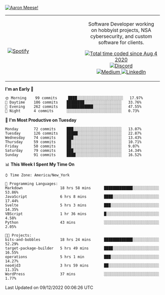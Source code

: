 [![Aaron Meese!](https://user-images.githubusercontent.com/17814535/88975338-a2aabf00-d27f-11ea-963f-8a19608716b4.png)](https://github.com/ajmeese7/readme-ascii "README ASCII")

<!-- Modified from project here: https://github.com/novatorem/novatorem -->
<table width="100%">
  <tr>
  <td width="50%">

&nbsp; <br> [![Spotify](https://ajmeese7.vercel.app/api/spotify)](https://open.spotify.com/user/ajmeese)

  </td>
  <td width="50%">
    <p align="center">
    Software Developer working on hobbyist projects, NSA cybersecurity, and custom software for clients.
    </p>
    <p align="center">
      <a href="https://wakatime.com/@f726891d-3b02-46cd-9b60-e8c59f9e2b14">
        <img src="https://wakatime.com/badge/user/f726891d-3b02-46cd-9b60-e8c59f9e2b14.svg" alt="Total time coded since Aug 4 2020" title="WakaTime" />
      </a>
      <a href="http://link.aaronmeese.com/discord">
        <img src="https://img.shields.io/badge/discord-ajmeese7%234835-369?style=flat-square&logo=discord&logoColor=white&color=purple" alt="Discord" title="Discord">
      </a>
      <br />
      <a href="https://link.aaronmeese.com/medium">
        <img src="https://img.shields.io/badge/medium-ajmeese7-1DB954?style=flat-square&logo=medium&logoColor=white" alt="Medium" title="Medium">
      </a>
      <a href="https://link.aaronmeese.com/linkedin">
        <img src="https://img.shields.io/badge/linkedIn-aaronmeese-1DB954?style=flat-square&logo=linkedin&logoColor=white&color=blue" alt="LinkedIn" title="LinkedIn">
      </a>
    </p>
  </td>

</table>

[//]: <> (The `&nbsp;` is to have Aphelion take up more space)

<!--START_SECTION:waka-->
**I'm an Early 🐤** 

```text
🌞 Morning    99 commits     ████░░░░░░░░░░░░░░░░░░░░░   17.97% 
🌆 Daytime    186 commits    ████████░░░░░░░░░░░░░░░░░   33.76% 
🌃 Evening    262 commits    ████████████░░░░░░░░░░░░░   47.55% 
🌙 Night      4 commits      ░░░░░░░░░░░░░░░░░░░░░░░░░   0.73%

```
📅 **I'm Most Productive on Tuesday** 

```text
Monday       72 commits     ███░░░░░░░░░░░░░░░░░░░░░░   13.07% 
Tuesday      126 commits    █████░░░░░░░░░░░░░░░░░░░░   22.87% 
Wednesday    74 commits     ███░░░░░░░░░░░░░░░░░░░░░░   13.43% 
Thursday     59 commits     ██░░░░░░░░░░░░░░░░░░░░░░░   10.71% 
Friday       50 commits     ██░░░░░░░░░░░░░░░░░░░░░░░   9.07% 
Saturday     79 commits     ███░░░░░░░░░░░░░░░░░░░░░░   14.34% 
Sunday       91 commits     ████░░░░░░░░░░░░░░░░░░░░░   16.52%

```


📊 **This Week I Spent My Time On** 

```text
⌚︎ Time Zone: America/New_York

💬 Programming Languages: 
Markdown                 18 hrs 58 mins      █████████████░░░░░░░░░░░░   53.86% 
JavaScript               6 hrs 8 mins        ████░░░░░░░░░░░░░░░░░░░░░   17.44% 
Svelte                   5 hrs 3 mins        ███░░░░░░░░░░░░░░░░░░░░░░   14.35% 
VBScript                 1 hr 36 mins        █░░░░░░░░░░░░░░░░░░░░░░░░   4.58% 
Python                   43 mins             ░░░░░░░░░░░░░░░░░░░░░░░░░   2.05%

🐱‍💻 Projects: 
bits-and-bobbles         18 hrs 24 mins      █████████████░░░░░░░░░░░░   52.29% 
target-package-builder   5 hrs 49 mins       ████░░░░░░░░░░░░░░░░░░░░░   16.55% 
operations               5 hrs 1 min         ███░░░░░░░░░░░░░░░░░░░░░░   14.27% 
neo4jd3                  3 hrs 59 mins       ██░░░░░░░░░░░░░░░░░░░░░░░   11.31% 
WordPress                37 mins             ░░░░░░░░░░░░░░░░░░░░░░░░░   1.77%

```


 Last Updated on 09/12/2022 00:06:26 UTC
<!--END_SECTION:waka-->
